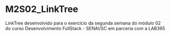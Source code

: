 # M2S02_LinkTree
LinkTree desenvolvido para o exercício da segunda semana do módulo 02 do curso Desenvolvimento FullStack - SENAI/SC em parceria com a LAB365
